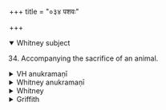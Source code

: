 +++
title = "०३४ पशवः"

+++
<details open><summary>Whitney subject</summary>

34. Accompanying the sacrifice of an animal.
</details>

<details><summary>VH anukramaṇī</summary>

पशवः।  
१-५ अथर्वा। १ पशुपतिः, २ देवाः, ३ अग्निः विश्वाकर्मा, ४ वायुः प्रजापतिः, ५ आशीः। त्रिष्टुप्।
</details>

<details><summary>Whitney anukramaṇī</summary>

[Atharvan.—pāśupatyam; paśubhāgakaraṇam. trāiṣṭubham.]
</details>

<details><summary>Whitney</summary>

### Comment
Found in Pāipp. iii.; and also in the Black-Yajus texts, TS. (iii. 1. 41-3), and K. (xxx. 8, in part). Used by Kāuś. (44. 7) in the vaśāśamana ceremony, accompanying the anointing of the vaśā; in the same, vs. 5 accompanies (44. 15) the stoppage of the victim's breath; and the same verse appears in the funeral rites (81. 33), with verses from xviii. 2 and 3, in connection with the lighting of the pile. This hymn and the one next following are further employed among the kāmyāni, with invocation of Indra and Agni, by one who "desires the world" (59. 21: "desires over-lordship of all the world," comm.). In Vāit. (10. 16), the hymn (so the comm.) is said on the release of the victim from the sacrificial post in the paśubandha.


### Translations
Translated: Weber, xiii. 207; Ludwig, p. 433; Griflith, i. 75.—See also Roth, Ueber den AV. p. 14.
</details>

<details><summary>Griffith</summary>

A prayer accompanying an animal sacrifice
</details>

